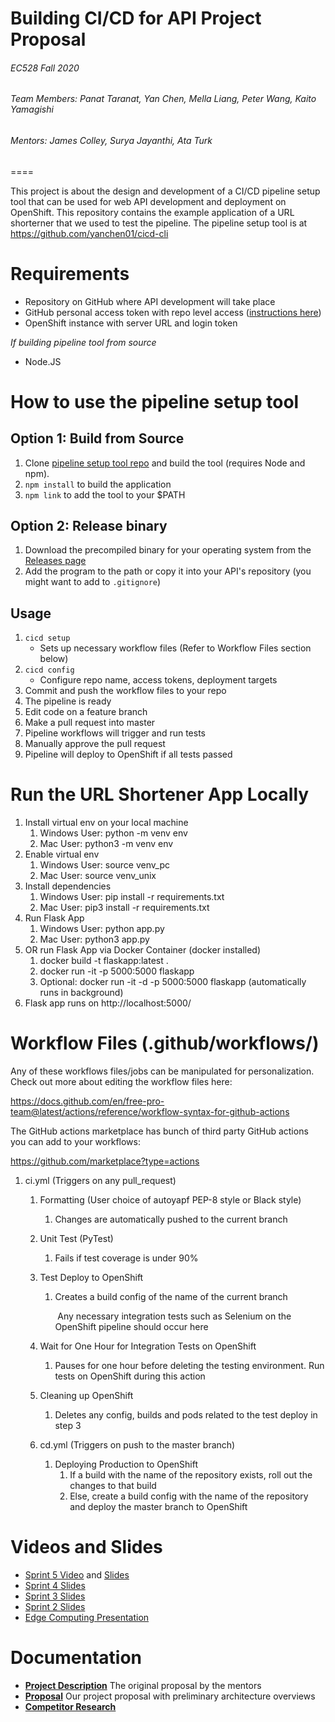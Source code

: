 # **Building CI/CD for API Project Proposal**

###### EC528 Fall 2020

###### Team Members: Panat Taranat, Yan Chen, Mella Liang, Peter Wang, Kaito Yamagishi
###### Mentors: James Colley, Surya Jayanthi, Ata Turk


====

This project is about the design and development of a CI/CD pipeline setup tool that can be used for web API development and deployment on OpenShift. This repository contains the example application of a URL shorterner that we used to test the pipeline. The pipeline setup tool is at https://github.com/yanchen01/cicd-cli

# Requirements

* Repository on GitHub where API development will take place
* GitHub personal access token with repo level access ([instructions here](https://docs.github.com/en/free-pro-team@latest/github/authenticating-to-github/creating-a-personal-access-token))
* OpenShift instance with server URL and login token

*If building pipeline tool from source*

* Node.JS

# How to use the pipeline setup tool 

## Option 1: Build from Source

1. Clone [pipeline setup tool repo](https://github.com/yanchen01/cicd-cli) and build the tool (requires Node and npm).
2. `npm install` to build the application
3. `npm link` to add the tool to your $PATH

## Option 2: Release binary

1. Download the precompiled binary for your operating system from the [Releases page](https://github.com/yanchen01/cicd-cli/releases)
2. Add the program to the path or copy it into your API's repository (you might want to add to `.gitignore`)

## Usage

1. `cicd setup`
	* Sets up necessary workflow files (Refer to Workflow Files section below)
2. `cicd config`
	* Configure repo name, access tokens, deployment targets
3. Commit and push the workflow files to your repo
4. The pipeline is ready
5. Edit code on a feature branch
6. Make a pull request into master
7. Pipeline workflows will trigger and run tests
8. Manually approve the pull request
9. Pipeline will deploy to OpenShift if all tests passed

# Run the URL Shortener App Locally

1. Install virtual env on your local machine
    1. Windows User: python -m venv env
    2. Mac User: python3 -m venv env
2. Enable virtual env
    1. Windows User: source venv_pc
    2. Mac User: source venv_unix
3. Install dependencies
    1. Windows User: pip install -r requirements.txt
    2. Mac User: pip3 install -r requirements.txt
4. Run Flask App
    1. Windows User: python app.py
    2. Mac User: python3 app.py
5. OR run Flask App via Docker Container (docker installed)
    1. docker build -t flaskapp:latest .
    2. docker run -it -p 5000:5000 flaskapp
    3. Optional: docker run -it -d -p 5000:5000 flaskapp (automatically runs in background)
6.  Flask app runs on http://localhost:5000/

# Workflow Files (.github/workflows/)

Any of these workflows files/jobs can be manipulated for personalization. Check out more about editing the workflow files here:

https://docs.github.com/en/free-pro-team@latest/actions/reference/workflow-syntax-for-github-actions

The GitHub actions marketplace has bunch of third party GitHub actions you can add to your workflows:

https://github.com/marketplace?type=actions



1. ci.yml (Triggers on any pull_request)

   1. Formatting (User choice of autoyapf PEP-8 style or Black style)
      1. Changes are automatically pushed to the current branch

   2. Unit Test (PyTest)
      1. Fails if test coverage is under 90%

   3. Test Deploy to OpenShift
      1. Creates a build config of the name of the current branch

         ​	Any necessary integration tests such as Selenium on the OpenShift pipeline should occur here

   4. Wait for One Hour for Integration Tests on OpenShift
      1. Pauses for one hour before deleting the testing environment. Run tests on OpenShift during this action

   4. Cleaning up OpenShift
      1. Deletes any config, builds and pods related to the test deploy in step 3


   2. cd.yml (Triggers on push to the master branch)

      1. Deploying Production to OpenShift
         1. If a build with the name of the repository exists, roll out the changes to that build
         2. Else, create a build config with the name of the repository and deploy the master branch to OpenShift

# Videos and Slides

* [Sprint 5 Video](https://drive.google.com/file/d/1b5u_TCzTKjQPCLFwBsIUrurld_uDhqV0/view?usp=sharing) and [Slides](https://docs.google.com/presentation/d/1W0ZxpGOTdOr8Iw1tBM92GzvbQd87qZupM1jeMjfjScg/edit?usp=sharing)
* [Sprint 4 Slides](https://docs.google.com/presentation/d/1DTBL3iiL89ZFYMjmdpY9vEH-vXr6Yf1MTqE4xwlGMd0/edit?usp=sharing)
* [Sprint 3 Slides](https://docs.google.com/presentation/d/1EOoE3-8W3tEjHZigkjZXEqBkYvAc8JTZLaWJyUksesQ/edit?usp=sharing)
* [Sprint 2 Slides](https://docs.google.com/presentation/d/1JLhh-rAteCQgUn7dJXz_MAQW1wK7uLARXMfLAjHoWUE/edit?usp=sharing)
* [Edge Computing Presentation](https://docs.google.com/presentation/d/1gHzR5pzkT7up5B-OAuBLnUcTEA74QiI7eBkth8NwtjU/edit?usp=sharing)

# Documentation

* **[Project Description](/Documents/project_description.md)** The original proposal by the mentors
* **[Proposal](/Documents/proposal.md)** Our project proposal with preliminary architecture overviews
* **[Competitor Research](/Documents/research.md)**
